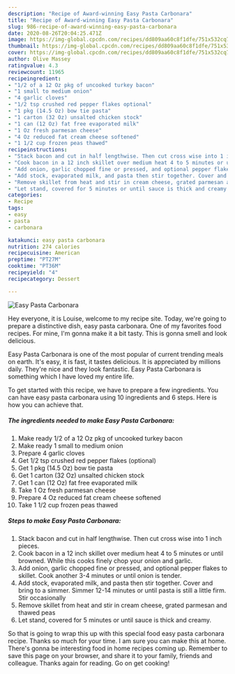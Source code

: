 ```yaml
---
description: "Recipe of Award-winning Easy Pasta Carbonara"
title: "Recipe of Award-winning Easy Pasta Carbonara"
slug: 986-recipe-of-award-winning-easy-pasta-carbonara
date: 2020-08-26T20:04:25.471Z
image: https://img-global.cpcdn.com/recipes/dd809aa60c8f1dfe/751x532cq70/easy-pasta-carbonara-recipe-main-photo.jpg
thumbnail: https://img-global.cpcdn.com/recipes/dd809aa60c8f1dfe/751x532cq70/easy-pasta-carbonara-recipe-main-photo.jpg
cover: https://img-global.cpcdn.com/recipes/dd809aa60c8f1dfe/751x532cq70/easy-pasta-carbonara-recipe-main-photo.jpg
author: Olive Massey
ratingvalue: 4.3
reviewcount: 11965
recipeingredient:
- "1/2 of a 12 Oz pkg of uncooked turkey bacon"
- "1 small to medium onion"
- "4 garlic cloves"
- "1/2 tsp crushed red pepper flakes optional"
- "1 pkg (14.5 Oz) bow tie pasta"
- "1 carton (32 Oz) unsalted chicken stock"
- "1 can (12 Oz) fat free evaporated milk"
- "1 Oz fresh parmesan cheese"
- "4 Oz reduced fat cream cheese softened"
- "1 1/2 cup frozen peas thawed"
recipeinstructions:
- "Stack bacon and cut in half lengthwise. Then cut cross wise into 1 inch pieces."
- "Cook bacon in a 12 inch skillet over medium heat 4 to 5 minutes or until browned. While this cooks finely chop your onion and garlic."
- "Add onion, garlic chopped fine or pressed, and optional pepper flakes to skillet. Cook another 3-4 minutes or until onion is tender."
- "Add stock, evaporated milk, and pasta then stir together. Cover and bring to a simmer. Simmer 12-14 minutes or until pasta is still a little firm. Stir occasionally"
- "Remove skillet from heat and stir in cream cheese, grated parmesan and thawed peas"
- "Let stand, covered for 5 minutes or until sauce is thick and creamy."
categories:
- Recipe
tags:
- easy
- pasta
- carbonara

katakunci: easy pasta carbonara 
nutrition: 274 calories
recipecuisine: American
preptime: "PT27M"
cooktime: "PT36M"
recipeyield: "4"
recipecategory: Dessert

---
```



![Easy Pasta Carbonara](https://img-global.cpcdn.com/recipes/dd809aa60c8f1dfe/751x532cq70/easy-pasta-carbonara-recipe-main-photo.jpg)

Hey everyone, it is Louise, welcome to my recipe site. Today, we're going to prepare a distinctive dish, easy pasta carbonara. One of my favorites food recipes. For mine, I'm gonna make it a bit tasty. This is gonna smell and look delicious.

Easy Pasta Carbonara is one of the most popular of current trending meals on earth. It's easy, it is fast, it tastes delicious. It is appreciated by millions daily. They're nice and they look fantastic. Easy Pasta Carbonara is something which I have loved my entire life.




To get started with this recipe, we have to prepare a few ingredients. You can have easy pasta carbonara using 10 ingredients and 6 steps. Here is how you can achieve that.

<!--inarticleads1-->

##### The ingredients needed to make Easy Pasta Carbonara:

1. Make ready 1/2 of a 12 Oz pkg of uncooked turkey bacon
1. Make ready 1 small to medium onion
1. Prepare 4 garlic cloves
1. Get 1/2 tsp crushed red pepper flakes (optional)
1. Get 1 pkg (14.5 Oz) bow tie pasta
1. Get 1 carton (32 Oz) unsalted chicken stock
1. Get 1 can (12 Oz) fat free evaporated milk
1. Take 1 Oz fresh parmesan cheese
1. Prepare 4 Oz reduced fat cream cheese softened
1. Take 1 1/2 cup frozen peas thawed




<!--inarticleads2-->

##### Steps to make Easy Pasta Carbonara:

1. Stack bacon and cut in half lengthwise. Then cut cross wise into 1 inch pieces.
1. Cook bacon in a 12 inch skillet over medium heat 4 to 5 minutes or until browned. While this cooks finely chop your onion and garlic.
1. Add onion, garlic chopped fine or pressed, and optional pepper flakes to skillet. Cook another 3-4 minutes or until onion is tender.
1. Add stock, evaporated milk, and pasta then stir together. Cover and bring to a simmer. Simmer 12-14 minutes or until pasta is still a little firm. Stir occasionally
1. Remove skillet from heat and stir in cream cheese, grated parmesan and thawed peas
1. Let stand, covered for 5 minutes or until sauce is thick and creamy.




So that is going to wrap this up with this special food easy pasta carbonara recipe. Thanks so much for your time. I am sure you can make this at home. There's gonna be interesting food in home recipes coming up. Remember to save this page on your browser, and share it to your family, friends and colleague. Thanks again for reading. Go on get cooking!

